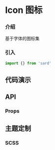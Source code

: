 # Icon 图标

### 介绍

基于字体的图标集

### 引入

```js
import {} from 'sard'
```

## 代码演示

## API

### Props

## 主题定制

### SCSS

```scss

```
